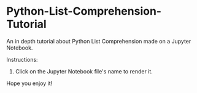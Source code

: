 # Python-List-Comprehension-Tutorial
An in depth tutorial about Python List Comprehension made on a Jupyter Notebook.

Instructions:
1. Click on the Jupyter Notebook file's name to render it.

Hope you enjoy it!
